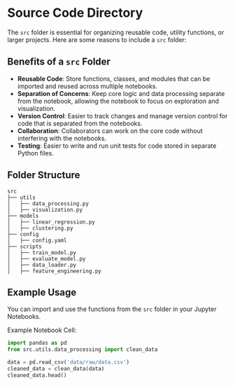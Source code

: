 # Source Code Directory

The `src` folder is essential for organizing reusable code, utility functions, or larger projects. Here are some reasons to include a `src` folder:

## Benefits of a `src` Folder

- **Reusable Code**: Store functions, classes, and modules that can be imported and reused across multiple notebooks.
- **Separation of Concerns**: Keep core logic and data processing separate from the notebook, allowing the notebook to focus on exploration and visualization.
- **Version Control**: Easier to track changes and manage version control for code that is separated from the notebooks.
- **Collaboration**: Collaborators can work on the core code without interfering with the notebooks.
- **Testing**: Easier to write and run unit tests for code stored in separate Python files.

## Folder Structure

```
src
├── utils
│   ├── data_processing.py
│   ├── visualization.py
├── models
│   ├── linear_regression.py
│   ├── clustering.py
├── config
│   ├── config.yaml
├── scripts
│   ├── train_model.py
│   ├── evaluate_model.py
│   ├── data_loader.py
│   ├── feature_engineering.py
```

## Example Usage

You can import and use the functions from the `src` folder in your Jupyter Notebooks.

Example Notebook Cell:

```python
import pandas as pd
from src.utils.data_processing import clean_data

data = pd.read_csv('data/raw/data.csv')
cleaned_data = clean_data(data)
cleaned_data.head()
```